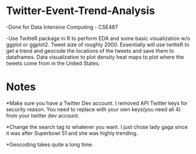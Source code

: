 # Twitter-Event-Trend-Analysis

-Done for Data Intensive Computing - CSE487

-Use TwitteR package in R to perform EDA and some basic visualization w/o ggplot or ggplot2. Tweet size of roughly 2000. Essentially will use twitteR to get a trend and geocode the locations of the tweets and save them to dataframes. Data visualization to plot density heat maps to plot where the tweets come from in the United States.

# Notes

*Make sure you have a Twitter Dev account. I removed API Twitter keys for security reason. You need to replace with your own keys(you need all 4) from your twitter dev account.

*Change the search tag to whatever you want. I just chose lady gaga since it was after Superbowl 51 and she was highly trending.

*Geocoding takes quite a long time.

